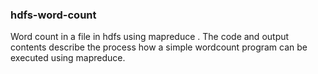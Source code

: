 ### hdfs-word-count
Word count in a file in hdfs using mapreduce .
The code and output contents describe the process how a simple wordcount program can be executed using mapreduce.
